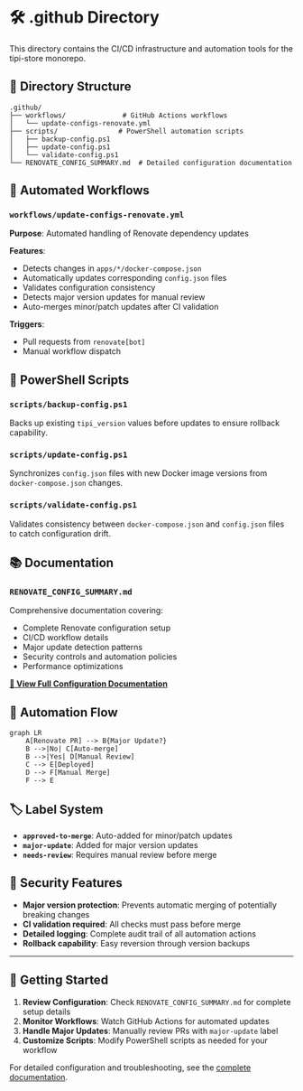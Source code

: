 # 🛠️ .github Directory

This directory contains the CI/CD infrastructure and automation tools for the tipi-store monorepo.

## 📁 Directory Structure

```
.github/
├── workflows/              # GitHub Actions workflows
│   └── update-configs-renovate.yml
├── scripts/               # PowerShell automation scripts
│   ├── backup-config.ps1
│   ├── update-config.ps1
│   └── validate-config.ps1
└── RENOVATE_CONFIG_SUMMARY.md  # Detailed configuration documentation
```

## 🔄 Automated Workflows

### `workflows/update-configs-renovate.yml`
**Purpose**: Automated handling of Renovate dependency updates

**Features**:
- Detects changes in `apps/*/docker-compose.json`
- Automatically updates corresponding `config.json` files
- Validates configuration consistency
- Detects major version updates for manual review
- Auto-merges minor/patch updates after CI validation

**Triggers**:
- Pull requests from `renovate[bot]`
- Manual workflow dispatch

## 🔧 PowerShell Scripts

### `scripts/backup-config.ps1`
Backs up existing `tipi_version` values before updates to ensure rollback capability.

### `scripts/update-config.ps1`
Synchronizes `config.json` files with new Docker image versions from `docker-compose.json` changes.

### `scripts/validate-config.ps1`
Validates consistency between `docker-compose.json` and `config.json` files to catch configuration drift.

## 📚 Documentation

### `RENOVATE_CONFIG_SUMMARY.md`
Comprehensive documentation covering:
- Complete Renovate configuration setup
- CI/CD workflow details
- Major update detection patterns
- Security controls and automation policies
- Performance optimizations

**[📖 View Full Configuration Documentation](./RENOVATE_CONFIG_SUMMARY.md)**

## 🚦 Automation Flow

```mermaid
graph LR
    A[Renovate PR] --> B{Major Update?}
    B -->|No| C[Auto-merge]
    B -->|Yes| D[Manual Review]
    C --> E[Deployed]
    D --> F[Manual Merge]
    F --> E
```

## 🏷️ Label System

- **`approved-to-merge`**: Auto-added for minor/patch updates
- **`major-update`**: Added for major version updates
- **`needs-review`**: Requires manual review before merge

## 🔐 Security Features

- **Major version protection**: Prevents automatic merging of potentially breaking changes
- **CI validation required**: All checks must pass before merge
- **Detailed logging**: Complete audit trail of all automation actions
- **Rollback capability**: Easy reversion through version backups

---

## 🚀 Getting Started

1. **Review Configuration**: Check `RENOVATE_CONFIG_SUMMARY.md` for complete setup details
2. **Monitor Workflows**: Watch GitHub Actions for automated updates
3. **Handle Major Updates**: Manually review PRs with `major-update` label
4. **Customize Scripts**: Modify PowerShell scripts as needed for your workflow

For detailed configuration and troubleshooting, see the [complete documentation](./RENOVATE_CONFIG_SUMMARY.md).
